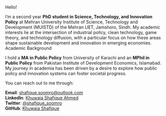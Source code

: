 Hello!

I’m a second year **PhD student in Science, Technology, and Innovation Policy** at Mehran University Institute of Science, Technology and Development (MUISTD) of the Mehran UET, Jamshoro, Sindh. My academic interests lie at the intersection of industrial policy, clean technology, game theory, and technology diffusion, with a particular focus on how these areas shape sustainable development and innovation in emerging economies.
Academic Background

I hold a **MA in Public Policy** from University of Karachi and an **MPhil in Public Policy** from Pakistan Institute of Development Economics, Islamabad. My journey in academia has been driven by a desire to explore how public policy and innovation systems can foster societal progress. 
    
You can reach out to me through:

**Email**: [shafique.soomro@outlook.com](mailto:shafique.soomro@outlook.com)  
**LinkedIn**: [Khuwaja Shafique Ahmed](https://www.linkedin.com/in/khuwajashafique)  
**Twitter**: [@shafique_soomro](https://twitter.com/shafique_soomro)  
**GitHub**: [Khuwaja Shafique](https://github.com/khuwajashafique)
